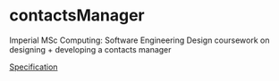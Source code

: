 # contactsManager
Imperial MSc Computing: Software Engineering Design coursework on designing + developing a contacts manager

[Specification](specification.pdf)

